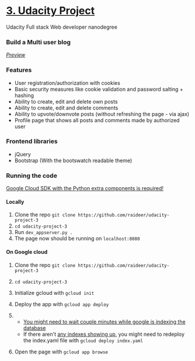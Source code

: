 # [3. Udacity Project](https://udacity-multi-user-blog-172423.appspot.com/)
Udacity Full stack Web developer nanodegree
### Build a Multi user blog
_[Preview](https://udacity-multi-user-blog-172423.appspot.com/)_

### Features
- User registration/authorization with cookies
- Basic security measures like cookie validation and password salting + hashing
- Ability to create, edit and delete own posts
- Ability to create, edit and delete comments
- Ability to upvote/downvote posts (without refreshing the page - via ajax)
- Profile page that shows all posts and comments made by authorized user

### Frontend libraries
- jQuery
- Bootstrap (With the bootswatch readable theme)

### Running the code
[Google Cloud SDK with the Python extra components is required!](https://cloud.google.com/appengine/docs/standard/python/download)

#### Locally
1. Clone the repo `git clone https://github.com/raideer/udacity-project-3`
2. `cd udacity-project-3`
3. Run `dev_appserver.py .`
4. The page now should be running on `localhost:8080`

#### On Google cloud
1. Clone the repo `git clone https://github.com/raideer/udacity-project-3`
2. `cd udacity-project-3`
3. Initialize gcloud with `gcloud init`
4. Deploy the app with `gcloud app deploy`
5. - [You might need to wait couple minutes while google is indexing the database](https://console.cloud.google.com/datastore/indexes)
    - If there aren't [any indexes showing up](https://console.cloud.google.com/datastore/indexes), you might need to redeploy the index.yaml file with `gcloud deploy index.yaml`
    
6. Open the page with `gcloud app browse`
